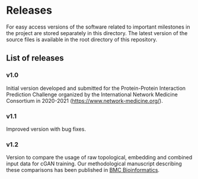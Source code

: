# Releases

For easy access versions of the software related to important milestones in the project are stored separately in this directory. The latest version of the source files is available in the root directory of this repository.

## List of releases

### v1.0
Initial version developed and submitted for the Protein-Protein Interaction Prediction Challenge organized by the International Network Medicine Consortium in 2020-2021 (https://www.network-medicine.org/).

### v1.1
Improved version with bug fixes.

### v1.2
Version to compare the usage of raw topological, embedding and combined input data for cGAN training. Our methodological manuscript describing these comparisons has been published in [BMC Bioinformatics](https://bmcbioinformatics.biomedcentral.com/articles/10.1186/s12859-022-04598-x).

